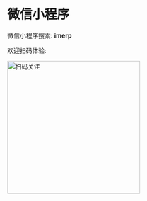 # 微信小程序


微信小程序搜索: **imerp**

欢迎扫码体验:

<img width="300" src="https://user-images.githubusercontent.com/5643208/33794240-cd9b27b0-dd02-11e7-8b4b-2df83a029158.jpeg" alt="扫码关注">


